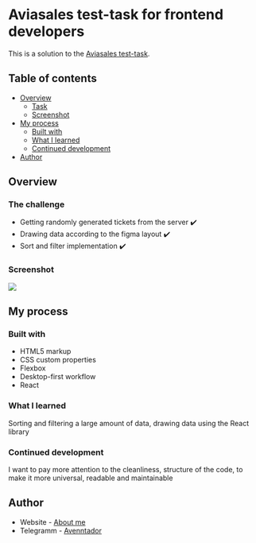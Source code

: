 # Aviasales test-task for frontend developers

This is a solution to the [Aviasales test-task](https://github.com/KosyanMedia/test-tasks/tree/master/aviasales_frontend).

## Table of contents

- [Overview](#overview)
  - [Task](#the-challenge)
  - [Screenshot](#screenshot)
- [My process](#my-process)
  - [Built with](#built-with)
  - [What I learned](#what-i-learned)
  - [Continued development](#continued-development)
- [Author](#author)

## Overview

### The challenge

- Getting randomly generated tickets from the server :heavy_check_mark:
- Drawing data according to the figma layout :heavy_check_mark:
- Sort and filter implementation :heavy_check_mark:

### Screenshot

![](https://user-images.githubusercontent.com/29005134/151508581-dea2c49c-7b26-477e-bdbf-47f1856bd5e0.jpg)

## My process

### Built with

- HTML5 markup
- CSS custom properties
- Flexbox
- Desktop-first workflow
- React

### What I learned

Sorting and filtering a large amount of data, drawing data using the React library

### Continued development

I want to pay more attention to the cleanliness, structure of the code, to make it more universal, readable and maintainable


## Author

- Website - [About me](https://bgf-cv.ru/)
- Telegramm - [Avenntador](https://t.me/avenntador)
